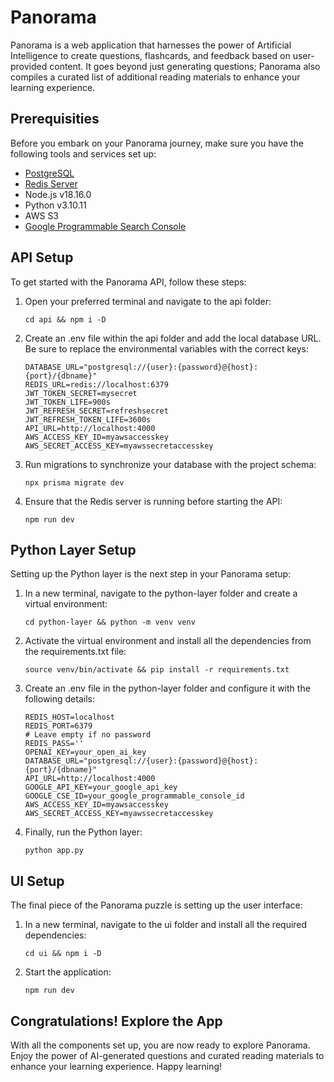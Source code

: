 # Panorama

Panorama is a web application that harnesses the power of Artificial Intelligence to create questions, flashcards, and feedback based on user-provided content. It goes beyond just generating questions; Panorama also compiles a curated list of additional reading materials to enhance your learning experience.

## Prerequisities
Before you embark on your Panorama journey, make sure you have the following tools and services set up:

- [PostgreSQL](https://www.postgresql.org/download/)
- [Redis Server](https://redis.io/download/)
- Node.js v18.16.0
- Python v3.10.11
- AWS S3
- [Google Programmable Search Console](https://developers.google.com/custom-search/v1/overview)

## API Setup

To get started with the Panorama API, follow these steps:

1. Open your preferred terminal and navigate to the api folder:

    ```
    cd api && npm i -D
    ```

2. Create an .env file within the api folder and add the local database URL. Be sure to replace the environmental variables with the correct keys:

    ```
    DATABASE_URL="postgresql://{user}:{password}@{host}:{port}/{dbname}"
    REDIS_URL=redis://localhost:6379
    JWT_TOKEN_SECRET=mysecret
    JWT_TOKEN_LIFE=900s
    JWT_REFRESH_SECRET=refreshsecret
    JWT_REFRESH_TOKEN_LIFE=3600s
    API_URL=http://localhost:4000
    AWS_ACCESS_KEY_ID=myawsaccesskey
    AWS_SECRET_ACCESS_KEY=myawssecretaccesskey
    ```

3. Run migrations to synchronize your database with the project schema:

    ```
    npx prisma migrate dev
    ```

4. Ensure that the Redis server is running before starting the API:

    ```
    npm run dev
    ```

## Python Layer Setup

Setting up the Python layer is the next step in your Panorama setup:

1. In a new terminal, navigate to the python-layer folder and create a virtual environment:

    ```
    cd python-layer && python -m venv venv
    ```

2. Activate the virtual environment and install all the dependencies from the requirements.txt file:

    ```
    source venv/bin/activate && pip install -r requirements.txt
    ```

3. Create an .env file in the python-layer folder and configure it with the following details:

    ```
    REDIS_HOST=localhost
    REDIS_PORT=6379
    # Leave empty if no password
    REDIS_PASS=''
    OPENAI_KEY=your_open_ai_key
    DATABASE_URL="postgresql://{user}:{password}@{host}:{port}/{dbname}"
    API_URL=http://localhost:4000
    GOOGLE_API_KEY=your_google_api_key
    GOOGLE_CSE_ID=your_google_programmable_console_id
    AWS_ACCESS_KEY_ID=myawsaccesskey
    AWS_SECRET_ACCESS_KEY=myawssecretaccesskey
    ```

4. Finally, run the Python layer:

    ```
    python app.py
    ```

## UI Setup

The final piece of the Panorama puzzle is setting up the user interface:

1. In a new terminal, navigate to the ui folder and install all the required dependencies:

    ```
    cd ui && npm i -D
    ```

2. Start the application:

    ```
    npm run dev
    ```

## Congratulations! Explore the App

With all the components set up, you are now ready to explore Panorama. Enjoy the power of AI-generated questions and curated reading materials to enhance your learning experience. Happy learning!